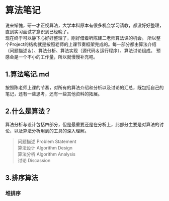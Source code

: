 # 算法笔记
说来惭愧，研一才正视算法，大学本科原本有很多机会学习请教，都没好好整理，直到实习面试才意识到已经晚了。  
现在终于可以静下心好好整理了，刚好借着听陈建二老师算法课的机会。
所以整个Project的结构就是按照老师的上课节奏框架完成的。每一部分都由算法介绍（问题描述＆）、算法分析、算法实现（源代码＆运行程序）、算法讨论组成。
预感会是一个不小的工作量，所以就慢慢补充吧。  
## 1.算法笔记.md
按照陈老师上课的节奏，对所有的算法介绍和分析以及讨论的汇总，既包括自己的笔记，还有一些思考，还有一些其他资料的拓展。
## 2.什么是算法？
算法分析与设计包括四部分，但是最重要还是在分析上，此部分主要是对算法的讨论，以及算法分析用到的工具的深入理解。
> 问题描述 Problem Statement  
> 算法设计 Algorithm Design  
> 算法分析 Algorithm Analysis  
> 讨论 Discassion  
## 3.排序算法
### 堆排序
## 
